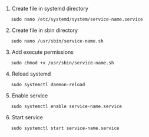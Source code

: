 1. Create file in systemd directory

```
   sudo nano /etc/systemd/system/service-name.service
```

2. Create file in sbin directory

```
   sudo nano /usr/sbin/service-name.sh
```

3. Add execute permissions

```
   sudo chmod +x /usr/sbin/service-name.sh
```

4. Reload systemd

```
   sudo systemctl daemon-reload
```

5. Enable service

```
   sudo systemctl enable service-name.service
```

6. Start service

```
   sudo systemctl start service-name.service
```
